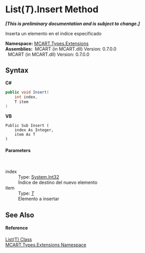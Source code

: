 # List(*T*).Insert Method 
 _**\[This is preliminary documentation and is subject to change.\]**_

Inserta un elemento en el índice especificado

**Namespace:**&nbsp;<a href="a8e71047-44e0-7000-43f0-67a6f5b9758c">MCART.Types.Extensions</a><br />**Assemblies:**&nbsp;&nbsp;MCART (in MCART.dll) Version: 0.7.0.0<br />&nbsp;&nbsp;MCART (in MCART.dll) Version: 0.7.0.0<br />

## Syntax

**C#**<br />
``` C#
public void Insert(
	int index,
	T item
)
```

**VB**<br />
``` VB
Public Sub Insert ( 
	index As Integer,
	item As T
)
```


#### Parameters
&nbsp;<dl><dt>index</dt><dd>Type: <a href="http://msdn2.microsoft.com/es-es/library/td2s409d" target="_blank">System.Int32</a><br />Índice de destino del nuevo elemento</dd><dt>item</dt><dd>Type: <a href="e472f890-0d94-e75b-9f29-f49cc04a830f">*T*</a><br />Elemento a insertar</dd></dl>

## See Also


#### Reference
<a href="e472f890-0d94-e75b-9f29-f49cc04a830f">List(T) Class</a><br /><a href="a8e71047-44e0-7000-43f0-67a6f5b9758c">MCART.Types.Extensions Namespace</a><br />
